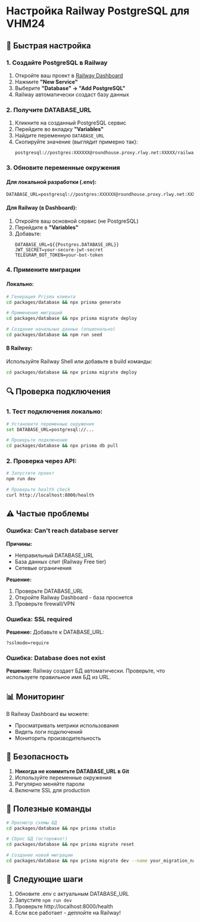 # Настройка Railway PostgreSQL для VHM24

## 🚀 Быстрая настройка

### 1. Создайте PostgreSQL в Railway

1. Откройте ваш проект в [Railway Dashboard](https://railway.app/dashboard)
2. Нажмите **"New Service"**
3. Выберите **"Database" → "Add PostgreSQL"**
4. Railway автоматически создаст базу данных

### 2. Получите DATABASE_URL

1. Кликните на созданный PostgreSQL сервис
2. Перейдите во вкладку **"Variables"**
3. Найдите переменную `DATABASE_URL`
4. Скопируйте значение (выглядит примерно так):
   ```
   postgresql://postgres:XXXXXX@roundhouse.proxy.rlwy.net:XXXXX/railway
   ```

### 3. Обновите переменные окружения

#### Для локальной разработки (.env):

```env
DATABASE_URL=postgresql://postgres:XXXXXX@roundhouse.proxy.rlwy.net:XXXXX/railway
```

#### Для Railway (в Dashboard):

1. Откройте ваш основной сервис (не PostgreSQL)
2. Перейдите в **"Variables"**
3. Добавьте:
   ```
   DATABASE_URL=${{Postgres.DATABASE_URL}}
   JWT_SECRET=your-secure-jwt-secret
   TELEGRAM_BOT_TOKEN=your-bot-token
   ```

### 4. Примените миграции

#### Локально:

```bash
# Генерация Prisma клиента
cd packages/database && npx prisma generate

# Применение миграций
cd packages/database && npx prisma migrate deploy

# Создание начальных данных (опционально)
cd packages/database && npm run seed
```

#### В Railway:

Используйте Railway Shell или добавьте в build команды:

```bash
cd packages/database && npx prisma migrate deploy
```

## 🔍 Проверка подключения

### 1. Тест подключения локально:

```bash
# Установите переменные окружения
set DATABASE_URL=postgresql://...

# Проверьте подключение
cd packages/database && npx prisma db pull
```

### 2. Проверка через API:

```bash
# Запустите проект
npm run dev

# Проверьте health check
curl http://localhost:8000/health
```

## ⚠️ Частые проблемы

### Ошибка: Can't reach database server

**Причины:**

- Неправильный DATABASE_URL
- База данных спит (Railway Free tier)
- Сетевые ограничения

**Решение:**

1. Проверьте DATABASE_URL
2. Откройте Railway Dashboard - база проснется
3. Проверьте firewall/VPN

### Ошибка: SSL required

**Решение:** Добавьте к DATABASE_URL:

```
?sslmode=require
```

### Ошибка: Database does not exist

**Решение:** Railway создает БД автоматически. Проверьте, что используете правильное имя БД из URL.

## 📊 Мониторинг

В Railway Dashboard вы можете:

- Просматривать метрики использования
- Видеть логи подключений
- Мониторить производительность

## 🔐 Безопасность

1. **Никогда не коммитьте DATABASE_URL в Git**
2. Используйте переменные окружения
3. Регулярно меняйте пароли
4. Включите SSL для production

## 📝 Полезные команды

```bash
# Просмотр схемы БД
cd packages/database && npx prisma studio

# Сброс БД (осторожно!)
cd packages/database && npx prisma migrate reset

# Создание новой миграции
cd packages/database && npx prisma migrate dev --name your_migration_name
```

## 🎯 Следующие шаги

1. Обновите .env с актуальным DATABASE_URL
2. Запустите `npm run dev`
3. Проверьте http://localhost:8000/health
4. Если все работает - деплойте на Railway!
